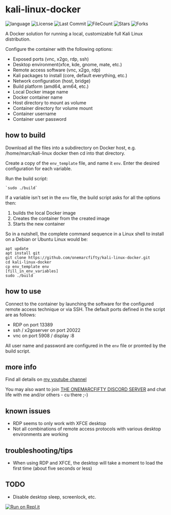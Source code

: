 # kali-linux-docker

![language](https://img.shields.io/github/languages/top/onemarcfifty/kali-linux-docker)    ![License](https://img.shields.io/github/license/onemarcfifty/kali-linux-docker)    ![Last Commit](https://img.shields.io/github/last-commit/onemarcfifty/kali-linux-docker)     ![FileCount](https://img.shields.io/github/directory-file-count/onemarcfifty/kali-linux-docker)    ![Stars](https://img.shields.io/github/stars/onemarcfifty/kali-linux-docker)    ![Forks](https://img.shields.io/github/forks/onemarcfifty/kali-linux-docker)

A Docker solution for running a local, customizable full Kali Linux distribution.

Configure the container with the following options:

- Exposed ports (vnc, x2go, rdp, ssh)
- Desktop environment(xfce, kde, gnome, mate, etc.)
- Remote access software (vnc, x2go, rdp)
- Kali packages to install (core, default everything, etc.)
- Network configuration  (host, bridge)
- Build platform (amd64, arm64, etc.)
- Local Docker image name
- Docker container name
- Host directory to mount as volume
- Container directory for volume mount
- Container username
- Container user password

## how to build

Download all the files into a subdirectory on Docker host, e.g. /home/marc/kali-linux docker
then cd into that directory. 

Create a copy of the `env_template` file, and name it `env`. Enter the desired configuration for each variable.

Run the build script:

    `sudo ./build`

If a variable isn't set in the `env` file, the build script asks for all the options then:
1. builds the local Docker image
2. Creates the container from the created image
3. Starts the new container

So in a nutshell, the complete command sequence in a Linux shell to install on a Debian or Ubuntu Linux would be:

    apt update
    apt install git
    git clone https://github.com/onemarcfifty/kali-linux-docker.git
    cd kali-linux-docker
    cp env_template env
    [fill_in_env_variables]
    sudo ./build

## how to use

Connect to the container by launching the software for the configured remote access technique or via SSH. The default ports defined in the script are as follows:

- RDP on port 13389
- ssh / x2goserver on port 20022
- vnc on port 5908 / display :8

All user name and password are configured in the `env` file or promted by the build script.

## more info

Find all details on [my youtube channel](https://www.youtube.com/onemarcfifty)

You may also want to join [THE ONEMARCFIFTY DISCORD SERVER](https://discord.com/invite/DXnfBUG) and chat life with me and/or others - cu there ;-)

## known issues

- RDP seems to only work with XFCE desktop
- Not all combinations of remote access protocols with various desktop environments are working

## troubleshooting/tips
- When using RDP and XFCE, the desktop will take a moment to load the first time (about five seconds or less)

## TODO

- Disable desktop sleep, screenlock, etc.

[![Run on Repl.it](https://replit.com/badge/github/canstralian/tafe-assignments)](https://replit.com/new/github/canstralian/tafe-assignments)
